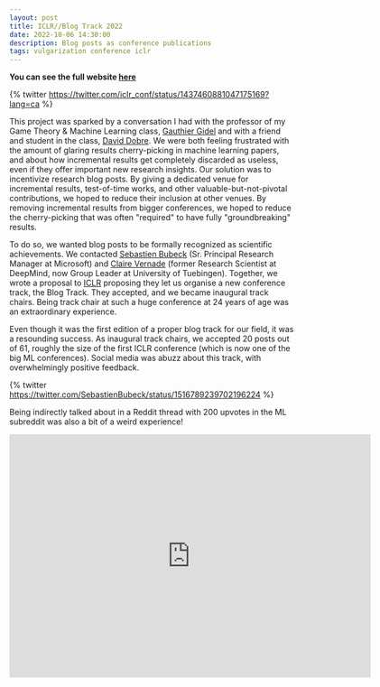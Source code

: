```yaml
---
layout: post
title: ICLR//Blog Track 2022
date: 2022-10-06 14:30:00
description: Blog posts as conference publications
tags: vulgarization conference iclr
---
```


**You can see the full website [here](https://iclr-blog-track.github.io/home)**

{% twitter https://twitter.com/iclr_conf/status/1437460881047175169?lang=ca %}

This project was sparked by a conversation I had with the professor of my 
Game Theory & Machine Learning class, [Gauthier Gidel](https://gauthiergidel.github.io/) and with a friend and student
in the class, [David Dobre](https://www.linkedin.com/in/daviddobre/?originalSubdomain=ca). 
We were both feeling frustrated with the amount of glaring results cherry-picking in 
machine learning papers, and about how incremental results get completely discarded 
as useless, even if they offer important new research insights. Our solution was to
incentivize research blog posts. By giving a dedicated venue for incremental results, test-of-time works, and other 
valuable-but-not-pivotal contributions, we hoped to reduce their inclusion at other venues. 
By removing incremental results from bigger conferences, we hoped to reduce the 
cherry-picking that was often "required" to have fully "groundbreaking" results.

To do so, we wanted blog posts to be formally recognized as scientific achievements. 
We contacted [Sebastien Bubeck](http://sbubeck.com/) (Sr. Principal Research Manager at Microsoft) and
[Claire Vernade](https://www.cvernade.com/) 
(former Research Scientist at DeepMind, now Group Leader at University of Tuebingen). Together, we wrote a 
proposal to [ICLR](https://iclr.cc/)
proposing they let us organise a new conference track, the Blog Track.
They accepted, and we became inaugural track chairs. Being track chair at such a
huge conference at 24 years of age was an extraordinary experience.

Even though it was the first edition of a proper blog track for our field, it was a resounding 
success. As inaugural track chairs, we accepted 20 posts out of 61, roughly the size
of the first ICLR conference (which is now one of the big ML conferences). Social media 
was abuzz about this track, with overwhelmingly positive feedback.

{% twitter https://twitter.com/SebastienBubeck/status/1516789239702196224 %}

Being indirectly talked about in a Reddit thread with 200 upvotes in the ML subreddit was also a bit of a weird experience!

<iframe id="reddit-embed" src="https://www.redditmedia.com/r/MachineLearning/comments/pntwi6/n_iclr_2022_announced_a_call_for_contributions/?ref_source=embed&amp;ref=share&amp;embed=true&amp;theme=dark" sandbox="allow-scripts allow-same-origin allow-popups" style="border: none;" height="431" width="640" scrolling="no"></iframe>


